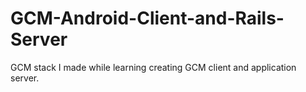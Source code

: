 # GCM-Android-Client-and-Rails-Server
GCM stack I made while learning creating GCM client and application server.

